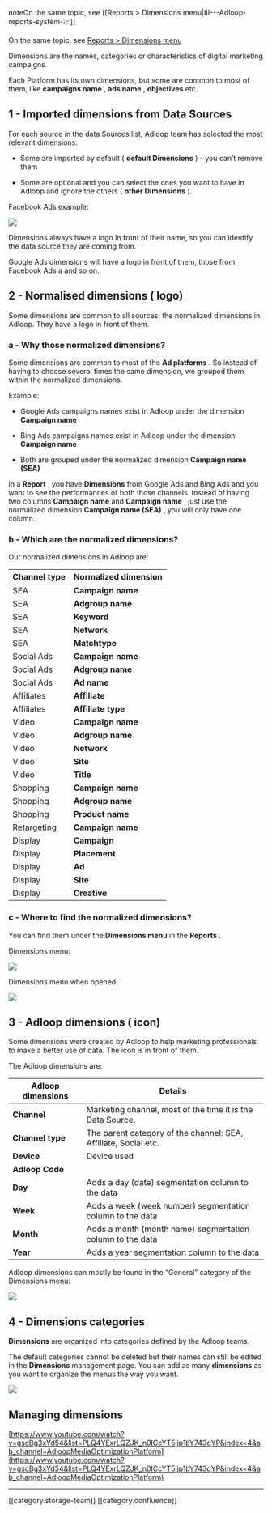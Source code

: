 noteOn the same topic, see [[Reports > Dimensions menu|III---Adloop-reports-system-📈]]

On the same topic, see [Reports > Dimensions menu](/wiki/spaces/AHEN/pages/1770553710)

Dimensions are the names, categories or characteristics of digital marketing campaigns. 

Each Platform has its own dimensions, but some are common to most of them, like  **campaigns name** ,  **ads name** ,  **objectives**  etc.


## 1 - Imported dimensions from Data Sources 
For each source in the data Sources list, Adloop team has selected the most relevant dimensions:  


* Some are imported by default ( **default Dimensions** ) - you can’t remove them


* Some are optional and you can select the ones you want to have in Adloop and ignore the others ( **other Dimensions** ).



Facebook Ads example:  

![](images/storage/image-20231009-135628.png)

Dimensions always have a logo in front of their name, so you can identify the data source they are coming from. 

Google Ads dimensions will have a  logo in front of them, those from Facebook Ads a  and so on. 


## 2 - Normalised dimensions ( logo)
Some dimensions are common to all sources: the normalized dimensions in Adloop. They have a   logo in front of them. 


### a - Why those normalized dimensions? 
Some dimensions are common to most of the  **Ad platforms** . So instead of having to choose several times the same dimension, we grouped them within the normalized dimensions. 

Example: 


* Google Ads campaigns names exist in Adloop under the dimension  **Campaign name** 


* Bing Ads campaigns names exist in Adloop under the dimension  **Campaign name** 


* Both are grouped under the normalized dimension  **Campaign name (SEA)** 



In a  **Report** , you have  **Dimensions**  from Google Ads and Bing Ads and you want to see the performances of both those channels. Instead of having two columns  **Campaign name** and  **Campaign name** , just use the normalized dimension  **Campaign name (SEA)** , you will only have one column. 


### b - Which are the normalized dimensions? 
Our normalized dimensions in Adloop are:  



|  **Channel type**  |  **Normalized dimension**  | 
|  --- |  --- | 
| SEA |  **Campaign name**  | 
| SEA |  **Adgroup name**  | 
| SEA |  **Keyword**  | 
| SEA |  **Network**  | 
| SEA |  **Matchtype**  | 
| Social Ads |  **Campaign name**  | 
| Social Ads |  **Adgroup name**  | 
| Social Ads |  **Ad name**  | 
| Affiliates |  **Affiliate**  | 
| Affiliates |  **Affiliate type**  | 
| Video |  **Campaign name**  | 
| Video |  **Adgroup name**  | 
| Video |  **Network**  | 
| Video |  **Site**  | 
| Video |  **Title**  | 
| Shopping |  **Campaign name**  | 
| Shopping |  **Adgroup name**  | 
| Shopping |  **Product name**  | 
| Retargeting |  **Campaign name**  | 
| Display |  **Campaign**  | 
| Display |  **Placement**  | 
| Display |  **Ad**  | 
| Display |  **Site**  | 
| Display |  **Creative**  | 


### c - Where to find the normalized dimensions? 
You can find them under the  **Dimensions menu**  in the  **Reports** . 

Dimensions menu: 

![](images/storage/image-20231009-135901.png)

Dimensions menu when opened: 

![](images/storage/image-20231009-135929.png)
## 3 - Adloop dimensions ( icon)
Some dimensions were created by Adloop to help marketing professionals to make a better use of data. The icon  is in front of them.

The Adloop dimensions are:



|  **Adloop dimensions**  |  **Details**  | 
|  --- |  --- | 
|  **Channel**  | Marketing channel, most of the time it is the Data Source.  | 
|  **Channel type**  | The parent category of the channel: SEA, Affiliate, Social etc.  | 
|  **Device**  | Device used | 
|  **Adloop Code**  |  | 
|  **Day**  | Adds a day (date) segmentation column to the data | 
|  **Week**  | Adds a week (week number) segmentation column to the data  | 
|  **Month**  | Adds a month (month name) segmentation column to the data  | 
|  **Year**  | Adds a year segmentation column to the data  | 

Adloop dimensions can mostly be found in the “General” category of the Dimensions menu:  

![](images/storage/image-20231009-140003.png)
## 4 - Dimensions categories
 **Dimensions**  are organized into categories defined by the Adloop teams.

The default categories cannot be deleted but their names can still be edited in the  **Dimensions**  management page. You can add as many  **dimensions**  as you want to organize the menus the way you want.

![](images/storage/image-20231009-140219.png)
## Managing dimensions
[https://www.youtube.com/watch?v=gscBg3xYd54&list=PLQ4YExrLQZJK_n0ICcYT5ijp1bY743qYP&index=4&ab_channel=AdloopMediaOptimizationPlatform](https://www.youtube.com/watch?v=gscBg3xYd54&list=PLQ4YExrLQZJK_n0ICcYT5ijp1bY743qYP&index=4&ab_channel=AdloopMediaOptimizationPlatform)



*****

[[category.storage-team]] 
[[category.confluence]] 
